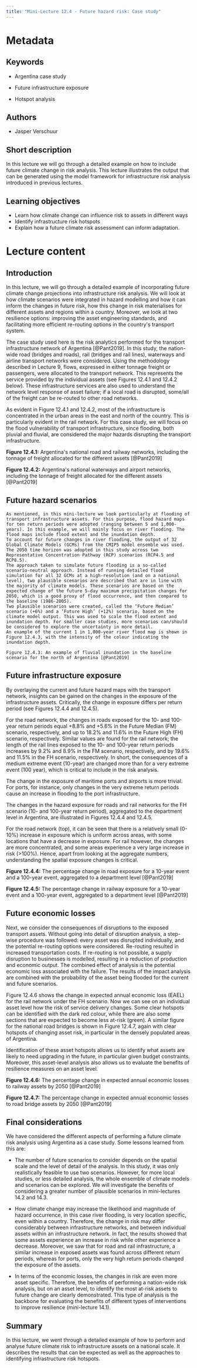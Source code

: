 ```yaml
---
title: "Mini-Lecture 12.4 - Future hazard risk: Case study"
---
```


# Metadata 

## Keywords

-   Argentina case study

-   Future infrastructure exposure

-   Hotspot analysis

## Authors

-   Jasper Verschuur

## Short description

In this lecture we will go through a detailed example on how to include
future climate change in risk analysis. This lecture illustrates the
output that can be generated using the model framework for
infrastructure risk analysis introduced in previous lectures.

## Learning objectives

-   Learn how climate change can influence risk to assets in different
    ways
-   Identify infrastructure risk hotspots
-   Explain how a future climate risk assessment can inform adaptation.

# Lecture content

## Introduction

In this lecture, we will go through a detailed example of incorporating
future climate change projections into infrastructure risk analysis. We
will look at how climate scenarios were integrated in hazard modelling
and how it can inform the changes in future risk, how this change in
risk materialises for different assets and regions within a country.
Moreover, we look at two resilience options: improving the asset
engineering standards, and facilitating more efficient re-routing
options in the country's transport system.

The case study used here is the risk analytics performed for the
transport infrastructure network of Argentina [@Pant2019]. In this
study, the nation-wide road (bridges and roads), rail (bridges and rail
lines), waterways and airline transport networks were considered. Using
the methodology described in Lecture 9, flows, expressed in either
tonnage freight or passengers, were allocated to the transport network.
This represents the service provided by the individual assets (see
Figures 12.4.1 and 12.4.2 below). These infrastructure services are also
used to understand the network level response of asset failure; if a
local road is disrupted, some/all of the freight can be re-routed to
other road networks.

As evident in Figure 12.4.1 and 12.4.2, most of the infrastructure is
concentrated in the urban areas in the east and north of the country.
This is particularly evident in the rail network. For this case study,
we will focus on the flood vulnerability of transport infrastructure,
since flooding, both pluvial and fluvial, are considered the major
hazards disrupting the transport infrastructure.

**Figure 12.4.1:** Argentina's national road and railway networks,
including the tonnage of freight allocated for the different assets
[@Pant2019]

**Figure 12.4.2:** Argentina's national waterways and airport networks,
including the tonnage of freight allocated for the different assets
[@Pant2019]

## Future hazard scenarios

    As mentioned, in this mini-lecture we look particularly at flooding of transport infrastructure assets. For this purpose, flood hazard maps for ten return periods were adopted (ranging between 5 and 1,000-years). In this example, we will mainly focus on river flooding. The flood maps include flood extent and the inundation depth. 
    To account for future changes in river flooding, the output of 32 Global Climate Models (GCMs) from the CMIP5 model ensemble was used. The 2050 time horizon was adopted in this study across two Representative Concentration Pathway (RCP) scenarios (RCP4.5 and RCP8.5). 
    The approach taken to simulate future flooding is a so-called scenario-neutral approach. Instead of running detailed flood simulation for all 32 GCMs at a high-resolution (and on a national level), two plausible scenarios are described that are in line with the majority of climate models. These scenarios are based on the expected change of the future 5-day maximum precipitation changes for 2050, which is a good proxy of flood occurrence, and then compared to the baseline (1986-2005). 
    Two plausible scenarios were created, called the ‘Future Median’ scenario (+6%) and a ‘Future High’ (+12%) scenario, based on the climate model output. This was used to scale the flood extent and inundation depth. For smaller case studies, more scenarios can/should be considered to explore the uncertainty in more detail. 
    An example of the current 1 in 1,000-year river flood map is shown in Figure 12.4.3, with the intensity of the colour indicating the inundation depth. 

    Figure 12.4.3: An example of fluvial inundation in the baseline scenario for the north of Argentina [@Pant2019]

## Future infrastructure exposure

By overlaying the current and future hazard maps with the transport
network, insights can be gained on the changes in the exposure of the
infrastructure assets. Critically, the change in exposure differs per
return period (see Figures 12.4.4 and 12.4.5).

For the road network, the changes in roads exposed for the 10- and
100-year return periods equal +8.8% and +5.6% in the Future Median (FM)
scenario, respectively, and up to 18.2% and 11.6% in the Future High
(FH) scenario, respectively. Similar values are found for the rail
network; the length of the rail lines exposed to the 10- and 100-year
return periods increases by 9.2% and 8.9% in the FM scenario,
respectively, and by 19.6% and 11.5% in the FH scenario, respectively.
In short, the consequences of a medium extreme event (10-year) are
changed more than for a very extreme event (100 year), which is critical
to include in the risk analysis.

The change in the exposure of maritime ports and airports is more
trivial. For ports, for instance, only changes in the very extreme
return periods cause an increase in flooding to the port infrastructure.

The changes in the hazard exposure for roads and rail networks for the
FH scenario (10- and 100-year return period), aggregated to the
department level in Argentina, are illustrated in Figures 12.4.4 and
12.4.5.

For the road network (top), it can be seen that there is a relatively
small (0-10%) increase in exposure which is uniform across areas, with
some locations that have a decrease in exposure. For rail however, the
changes are more concentrated, and some areas experience a very large
increase in risk (\>100%). Hence, apart from looking at the aggregate
numbers, understanding the spatial exposure changes is critical.

**Figure 12.4.4:** The percentage change in road exposure for a 10-year
event and a 100-year event, aggregated to a department level
[@Pant2019]

**Figure 12.4.5:** The percentage change in railway exposure for a
10-year event and a 100-year event, aggregated to a department level
[@Pant2019]

## Future economic losses

Next, we consider the consequences of disruptions to the exposed
transport assets. Without going into detail of disruption analysis, a
step-wise procedure was followed: every asset was disrupted
individually, and the potential re-routing options were considered.
Re-routing resulted in increased transportation costs. If re-routing is
not possible, a supply disruption to businesses is modelled, resulting
in a reduction of production and economic output. The combined effect of
analysis is the potential economic loss associated with the failure. The
results of the impact analysis are combined with the probability of the
asset being flooded for the current and future scenarios.

Figure 12.4.6 shows the change in expected annual economic loss (EAEL)
for the rail network under the FH scenario. Now we can see on an
individual asset level how the risk of service delivery changes. Some
clear hotspots can be identified with the dark red colour, while there
are also some sections that are expected to become less at-risk (green).
A similar figure for the national road bridges is shown in Figure
12.4.7, again with clear hotspots of changing asset risk, in particular
in the densely populated areas of Argentina.

Identification of these asset hotspots allows us to identify what assets
are likely to need upgrading in the future, in particular given budget
constraints. Moreover, this asset-level analysis also allows us to
evaluate the benefits of resilience measures on an asset level.

**Figure 12.4.6:** The percentage change in expected annual economic
losses to railway assets by 2050 [@Pant2019]

**Figure 12.4.7:** The percentage change in expected annual economic
losses to road bridge assets by 2050 [@Pant2019]

## Final considerations

We have considered the different aspects of performing a future climate
risk analysis using Argentina as a case study. Some lessons learned from
this are:

-   The number of future scenarios to consider depends on the spatial
    scale and the level of detail of the analysis. In this study, it was
    only realistically feasible to use two scenarios. However, for more
    local studies, or less detailed analysis, the whole ensemble of
    climate models and scenarios can be explored. We will investigate
    the benefits of considering a greater number of plausible scenarios
    in mini-lectures 14.2 and 14.3.

-   How climate change may increase the likelihood and magnitude of
    hazard occurrence, in this case river flooding, is very location
    specific, even within a country. Therefore, the change in risk may
    differ considerably between infrastructure networks, and between
    individual assets within an infrastructure network. In fact, the
    results showed that some assets experience an increase in risk while
    other experience a decrease. Moreover, we saw that for road and rail
    infrastructure, a similar increase in exposed assets was found
    across different return periods, whereas for ports, only the very
    high return periods changed the exposure of the assets.

-   In terms of the economic losses, the changes in risk are even more
    asset specific. Therefore, the benefits of performing a nation-wide
    risk analysis, but on an asset level, to identify the most at-risk
    assets to future change are clearly demonstrated. This type of
    analysis is the backbone for evaluating the benefits of different
    types of interventions to improve resilience (mini-lecture 14.1).

## Summary

In this lecture, we went through a detailed example of how to perform
and analyse future climate risk to infrastructure assets on a national
scale. It describes the results that can be expected as well as the
approaches to identifying infrastructure risk hotspots.
